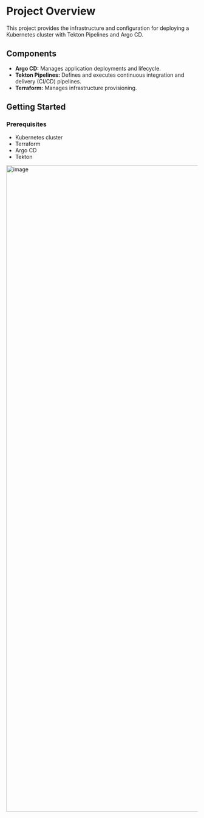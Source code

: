 # Project Overview

This project provides the infrastructure and configuration for deploying a Kubernetes cluster with Tekton Pipelines and Argo CD.

## Components

* **Argo CD:** Manages application deployments and lifecycle.
* **Tekton Pipelines:** Defines and executes continuous integration and delivery (CI/CD) pipelines.
* **Terraform:** Manages infrastructure provisioning.

## Getting Started

### Prerequisites
* Kubernetes cluster
* Terraform 
* Argo CD
* Tekton

<img width="1698" alt="image" src="https://github.com/user-attachments/assets/b9666821-3018-4064-994c-1ae47d503c39">
